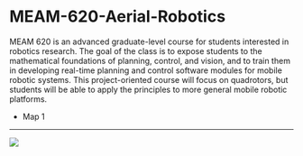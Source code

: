 # MEAM-620-Aerial-Robotics
MEAM 620 is an advanced graduate-level course for students interested in robotics research.  The goal of the class is to expose students to the mathematical foundations of planning, control, and vision, and to train them in developing real-time planning and control software modules for mobile robotic systems. This project-oriented course will focus on quadrotors, but students will be able to apply the principles to more general mobile robotic platforms. 

- Map 1  
---

![](http://g.recordit.co/R7diYjW5hH.gif)

